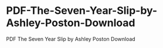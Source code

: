 # PDF-The-Seven-Year-Slip-by-Ashley-Poston-Download
PDF The Seven Year Slip by Ashley Poston Download
